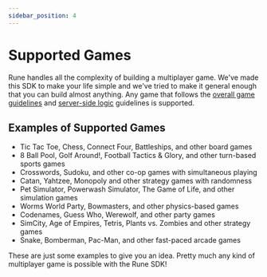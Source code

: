 ```yaml
---
sidebar_position: 4
---
```


# Supported Games

Rune handles all the complexity of building a multiplayer game. We've made this SDK to make your life simple and we've tried to make it general enough that you can build almost anything. Any game that follows the [overall game guidelines](how-it-works/syncing-game-state.md#restrictions) and [server-side logic](advanced/server-side-logic.md) guidelines is supported.

## Examples of Supported Games

- Tic Tac Toe, Chess, Connect Four, Battleships, and other board games
- 8 Ball Pool, Golf Around!, Football Tactics & Glory, and other turn-based sports games
- Crosswords, Sudoku, and other co-op games with simultaneous playing
- Catan, Yahtzee, Monopoly and other strategy games with randomness
- Pet Simulator, Powerwash Simulator, The Game of Life, and other simulation games
- Worms World Party, Bowmasters, and other physics-based games
- Codenames, Guess Who, Werewolf, and other party games
- SimCity, Age of Empires, Tetris, Plants vs. Zombies and other strategy games
- Snake, Bomberman, Pac-Man, and other fast-paced arcade games

These are just some examples to give you an idea. Pretty much any kind of multiplayer game is possible with the Rune SDK!